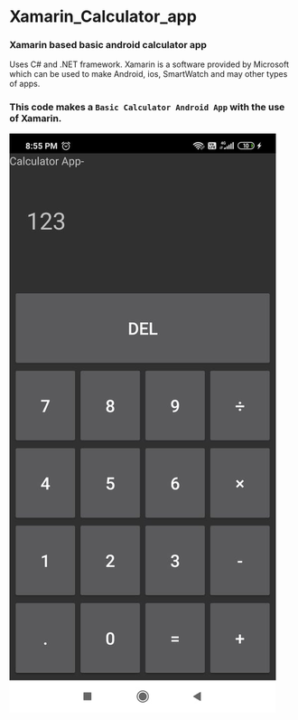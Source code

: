 # Xamarin_Calculator_app

### Xamarin based basic android calculator app

Uses C# and .NET framework.
Xamarin is a software provided by Microsoft which can be used to make Android, ios, SmartWatch and may other types of apps.


### This code makes a `Basic Calculator Android App` with the use of Xamarin.
![image of the app](https://github.com/Severus-Matthew/Xamarin_Calculator_app/blob/master/Calc.jpeg?raw=true)


